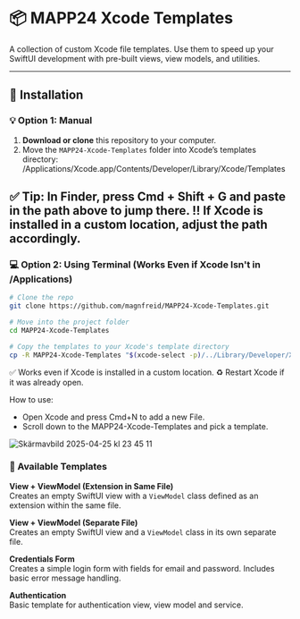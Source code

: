 # 📦 MAPP24 Xcode Templates

A collection of custom Xcode file templates. Use them to speed up your SwiftUI development with pre-built views, view models, and utilities.

---

## 🔧 Installation

### 💡 Option 1: Manual

1. **Download or clone** this repository to your computer.
2. Move the `MAPP24-Xcode-Templates` folder into Xcode’s templates directory:  
/Applications/Xcode.app/Contents/Developer/Library/Xcode/Templates

✅ Tip: In Finder, press **Cmd + Shift + G** and paste in the path above to jump there.
‼️ If Xcode is installed in a custom location, adjust the path accordingly.
---

### 💻 Option 2: Using Terminal (Works Even if Xcode Isn't in /Applications)

```bash
# Clone the repo
git clone https://github.com/magnfreid/MAPP24-Xcode-Templates.git

# Move into the project folder
cd MAPP24-Xcode-Templates

# Copy the templates to your Xcode's template directory
cp -R MAPP24-Xcode-Templates "$(xcode-select -p)/../Library/Developer/Xcode/Templates"
```

✅ Works even if Xcode is installed in a custom location.
♻️ Restart Xcode if it was already open.

How to use: 

- Open Xcode and press Cmd+N to add a new File.
- Scroll down to the MAPP24-Xcode-Templates and pick a template. 

![Skärmavbild 2025-04-25 kl  23 45 11](https://github.com/user-attachments/assets/578b24a2-1cc4-4ee8-a26a-0008d60a21cd)


### 📄 Available Templates

**View + ViewModel (Extension in Same File)**  
Creates an empty SwiftUI view with a `ViewModel` class defined as an extension within the same file.

**View + ViewModel (Separate File)**  
Creates an empty SwiftUI view and a `ViewModel` class in its own separate file.

**Credentials Form**  
Creates a simple login form with fields for email and password. Includes basic error message handling.

**Authentication**  
Basic template for authentication view, view model and service.


  






